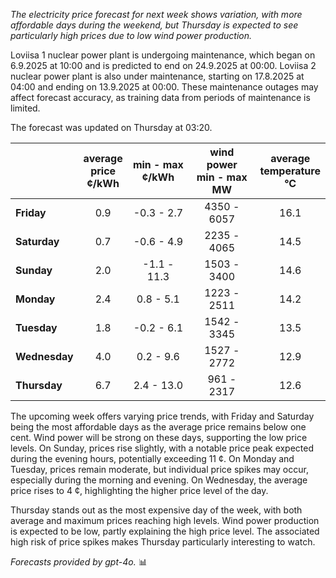 *The electricity price forecast for next week shows variation, with more affordable days during the weekend, but Thursday is expected to see particularly high prices due to low wind power production.*

Loviisa 1 nuclear power plant is undergoing maintenance, which began on 6.9.2025 at 10:00 and is predicted to end on 24.9.2025 at 00:00. Loviisa 2 nuclear power plant is also under maintenance, starting on 17.8.2025 at 04:00 and ending on 13.9.2025 at 00:00. These maintenance outages may affect forecast accuracy, as training data from periods of maintenance is limited.

The forecast was updated on Thursday at 03:20.

|              | average<br>price<br>¢/kWh | min - max<br>¢/kWh | wind power<br>min - max<br>MW | average<br>temperature<br>°C |
|:-------------|:----------------:|:----------------:|:-------------:|:-------------:|
| **Friday** | 0.9 | -0.3 - 2.7 | 4350 - 6057 | 16.1 |
| **Saturday** | 0.7 | -0.6 - 4.9 | 2235 - 4065 | 14.5 |
| **Sunday** | 2.0 | -1.1 - 11.3 | 1503 - 3400 | 14.6 |
| **Monday** | 2.4 | 0.8 - 5.1 | 1223 - 2511 | 14.2 |
| **Tuesday** | 1.8 | -0.2 - 6.1 | 1542 - 3345 | 13.5 |
| **Wednesday** | 4.0 | 0.2 - 9.6 | 1527 - 2772 | 12.9 |
| **Thursday** | 6.7 | 2.4 - 13.0 | 961 - 2317 | 12.6 |

The upcoming week offers varying price trends, with Friday and Saturday being the most affordable days as the average price remains below one cent. Wind power will be strong on these days, supporting the low price levels. On Sunday, prices rise slightly, with a notable price peak expected during the evening hours, potentially exceeding 11 ¢. On Monday and Tuesday, prices remain moderate, but individual price spikes may occur, especially during the morning and evening. On Wednesday, the average price rises to 4 ¢, highlighting the higher price level of the day.

Thursday stands out as the most expensive day of the week, with both average and maximum prices reaching high levels. Wind power production is expected to be low, partly explaining the high price level. The associated high risk of price spikes makes Thursday particularly interesting to watch.

*Forecasts provided by gpt-4o.* 📊
